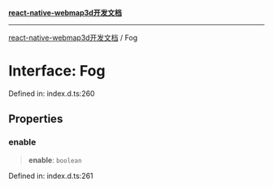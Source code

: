 [**react-native-webmap3d开发文档**](../README.md)

***

[react-native-webmap3d开发文档](../globals.md) / Fog

# Interface: Fog

Defined in: index.d.ts:260

## Properties

### enable

> **enable**: `boolean`

Defined in: index.d.ts:261

